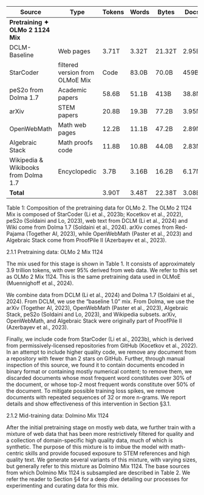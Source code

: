 | Source                      | Type                          | Tokens | Words | Bytes | Docs  |
|-----------------------------|-------------------------------|--------|-------|-------|-------|
| **Pretraining ✦ OLMo 2 1124 Mix** |                               |        |       |       |       |
| DCLM-Baseline               | Web pages                     | 3.71T  | 3.32T | 21.32T| 2.95B |
| StarCoder                   | filtered version from OLMoE Mix | Code   | 83.0B | 70.0B | 459B  | 78.7M |
| peS2o from Dolma 1.7        | Academic papers               | 58.6B  | 51.1B | 413B  | 38.8M |
| arXiv                       | STEM papers                   | 20.8B  | 19.3B | 77.2B | 3.95M |
| OpenWebMath                 | Math web pages                | 12.2B  | 11.1B | 47.2B | 2.89M |
| Algebraic Stack             | Math proofs code              | 11.8B  | 10.8B | 44.0B | 2.83M |
| Wikipedia & Wikibooks from Dolma 1.7 | Encyclopedic                  | 3.7B   | 3.16B | 16.2B | 6.17M |
| **Total**                   |                               | 3.90T  | 3.48T | 22.38T| 3.08B |

Table 1: Composition of the pretraining data for OLMo 2. The OLMo 2 1124 Mix is composed of StarCoder (Li et al., 2023b; Kocetkov et al., 2022), peS2o (Soldaini and Lo, 2023), web text from DCLM (Li et al., 2024) and Wiki come from Dolma 1.7 (Soldaini et al., 2024). arXiv comes from Red-Pajama (Together AI, 2023), while OpenWebMath (Paster et al., 2023) and Algebraic Stack come from ProofPile II (Azerbayev et al., 2023).

2.1.1 Pretraining data: OLMo 2 Mix 1124

The mix used for this stage is shown in Table 1. It consists of approximately 3.9 trillion tokens, with over 95% derived from web data. We refer to this set as OLMo 2 Mix 1124. This is the same pretraining data used in OLMoE (Muennighoff et al., 2024).

We combine data from DCLM (Li et al., 2024) and Dolma 1.7 (Soldaini et al., 2024). From DCLM, we use the “baseline 1.0” mix. From Dolma, we use the arXiv (Together AI, 2023), OpenWebMath (Paster et al., 2023), Algebraic Stack, peS2o (Soldaini and Lo, 2023), and Wikipedia subsets. arXiv, OpenWebMath, and Algebraic Stack were originally part of ProofPile II (Azerbayev et al., 2023).

Finally, we include code from StarCoder (Li et al., 2023b), which is derived from permissively-licensed repositories from GitHub (Kocetkov et al., 2022). In an attempt to include higher quality code, we remove any document from a repository with fewer than 2 stars on GitHub. Further, through manual inspection of this source, we found it to contain documents encoded in binary format or containing mostly numerical content; to remove them, we discarded documents whose most frequent word constitutes over 30% of the document, or whose top-2 most frequent words constitute over 50% of the document. To mitigate possible training loss spikes, we remove documents with repeated sequences of 32 or more n-grams. We report details and show effectiveness of this intervention in Section §3.1.

2.1.2 Mid-training data: Dolmino Mix 1124

After the initial pretraining stage on mostly web data, we further train with a mixture of web data that has been more restrictively filtered for quality and a collection of domain-specific high quality data, much of which is synthetic. The purpose of this mixture is to imbue the model with math-centric skills and provide focused exposure to STEM references and high quality text. We generate several variants of this mixture, with varying sizes, but generally refer to this mixture as Dolmino Mix 1124. The base sources from which Dolmino Mix 1124 is subsampled are described in Table 2. We refer the reader to Section §4 for a deep dive detailing our processes for experimenting and curating data for this mix.